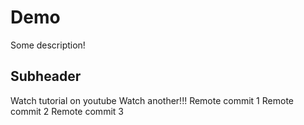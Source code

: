 # Demo

Some description!

## Subheader

Watch tutorial on youtube
Watch another!!!
Remote commit 1
Remote commit 2
Remote commit 3
